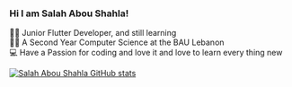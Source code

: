 ### Hi I am Salah Abou Shahla!

🧑‍💻 Junior Flutter Developer, and still learning <br/>
👨‍🎓 A Second Year Computer Science at the BAU Lebanon <br/> 
💻 Have a Passion for coding and love it and love to learn every thing new 

<!-- Github states from https://github.com/anuraghazra/github-readme-stats -->

[![Salah Abou Shahla GitHub stats](https://github-readme-stats.vercel.app/api?username=Youshida90)](https://github.com/anuraghazra/github-readme-stats)
